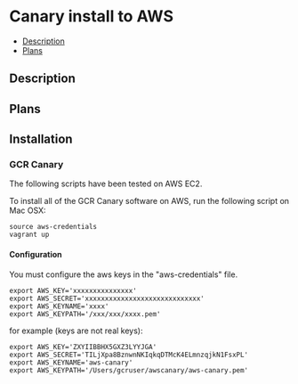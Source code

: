 # Canary install to AWS

  * [Description](#description)
  * [Plans](#plans)
  
## Description 
  
## Plans
  
## Installation

### GCR Canary
The following scripts have been tested on AWS EC2.

To install all of the GCR Canary software on AWS, run the following script on Mac OSX:

```
source aws-credentials
vagrant up
```
#### Configuration
You must configure the aws keys in the "aws-credentials" file.

```
export AWS_KEY='xxxxxxxxxxxxxxx'
export AWS_SECRET='xxxxxxxxxxxxxxxxxxxxxxxxxxxxx'
export AWS_KEYNAME='xxxx'
export AWS_KEYPATH='/xxx/xxx/xxxx.pem'
```

for example (keys are not real keys):
```
export AWS_KEY='ZXYIIBBHX5GXZ3LYYJGA'
export AWS_SECRET='TILjXpa8BznwnNKIqkqDTMcK4ELmnzqjkN1FsxPL'
export AWS_KEYNAME='aws-canary'
export AWS_KEYPATH='/Users/gcruser/awscanary/aws-canary.pem'
```
